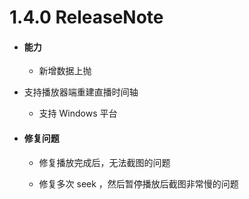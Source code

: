 # 1.4.0 ReleaseNote

- #### 能力

  - 新增数据上抛
- 支持播放器端重建直播时间轴
  - 支持 Windows 平台

- #### 修复问题

  - 修复播放完成后，无法截图的问题
  
  - 修复多次 seek ，然后暂停播放后截图非常慢的问题
  
    
